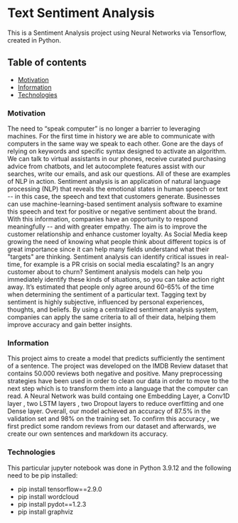# Text Sentiment Analysis
This is a Sentiment Analysis project using Neural Networks via Tensorflow, created in Python.


## Table of contents
* [Motivation](#Motivation)
* [Information](#Information)
* [Technologies](#Technologies)


### Motivation
The need to “speak computer” is no longer a barrier to leveraging machines. For the first time in history we are able to communicate with computers in the same way we speak to each other. Gone are the days of relying on keywords and specific syntax designed to activate an algorithm. We can talk to virtual assistants in our phones, receive curated purchasing advice from chatbots, and let autocomplete features assist with our searches, write our emails, and ask our questions. All of these are examples of NLP in action. Sentiment analysis is an application of natural language processing (NLP) that reveals the emotional states in human speech or text -- in this case, the speech and text that customers generate. Businesses can use machine-learning-based sentiment analysis software to examine this speech and text for positive or negative sentiment about the brand. With this information, companies have an opportunity to respond meaningfully -- and with greater empathy. The aim is to improve the customer relationship and enhance customer loyalty. As Social Media keep growing the need of knowing what people think about different topics is of great importance since it can help many fields understand what their "targets" are thinking. Sentiment analysis can identify critical issues in real-time, for example is a PR crisis on social media escalating? Is an angry customer about to churn? Sentiment analysis models can help you immediately identify these kinds of situations, so you can take action right away. It’s estimated that people only agree around 60-65% of the time when determining the sentiment of a particular text. Tagging text by sentiment is highly subjective, influenced by personal experiences, thoughts, and beliefs. By using a centralized sentiment analysis system, companies can apply the same criteria to all of their data, helping them improve accuracy and gain better insights.


### Information
This project aims to create a model that predicts sufficiently the sentiment of a sentence. The project was developed on the IMDB Review dataset that contains 50.000 reviews both negative and positive. Many preprocessing strategies have been used in order to clean our data in order to move to the next step which is to transform them into a language that the computer can read. A Neural Network was build containg one Embedding Layer, a Conv1D layer , two LSTM layers , two Dropout layers to reduce overfitting and one Dense layer. Overall, our model achieved an accuracy of 87.5% in the validation set and 98% on the training set. To confirm this accuracy , we first predict some random reviews from our dataset and afterwards, we create our own sentences and markdown its accuracy.



### Technologies
This particular jupyter notebook was done in Python 3.9.12 and the following need to be pip installed:
- pip install tensorflow==2.9.0
- pip install wordcloud
- pip install pydot==1.2.3
- pip install graphviz




